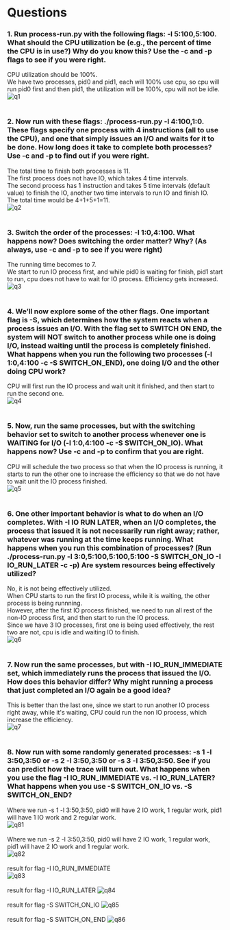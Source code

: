 # Questions  
### 1. Run process-run.py with the following flags: -l 5:100,5:100. What should the CPU utilization be (e.g., the percent of time the CPU is in use?) Why do you know this? Use the -c and -p flags to see if you were right.
CPU utilization should be 100%.  
We have two processes, pid0 and pid1, each will 100% use cpu, so cpu will run pid0 first and then pid1, the utilization will be 100%, cpu will not be idle.  
![q1](https://github.com/huaxing-w/cs5600-computer-system/blob/homework1/pic/q1.png)  
<br/>

### 2. Now run with these flags: ./process-run.py -l 4:100,1:0. These flags specify one process with 4 instructions (all to use the CPU), and one that simply issues an I/O and waits for it to be done. How long does it take to complete both processes? Use -c and -p to find out if you were right.  
The total time to finish both processes is 11.  
The first process does not have IO, which takes 4 time intervals.  
The second process has 1 instruction and takes 5 time intervals (default value) to finish the IO, another two time intervals to run IO and finish IO.  
The total time would be 4+1+5+1=11.  
![q2](https://github.com/huaxing-w/cs5600-computer-system/blob/homework1/pic/q2.png)  
<br/>

### 3. Switch the order of the processes: -l 1:0,4:100. What happens now? Does switching the order matter? Why? (As always, use -c and -p to see if you were right)  
The running time becomes to 7.  
 We start to run IO process first, and while pid0 is waiting for finish, pid1 start to run, cpu does not have to wait for IO process. Efficiency gets increased.  
![q3](https://github.com/huaxing-w/cs5600-computer-system/blob/homework1/pic/q3.png)  
<br/>

### 4. We’ll now explore some of the other flags. One important flag is -S, which determines how the system reacts when a process issues an I/O. With the flag set to SWITCH ON END, the system will NOT switch to another process while one is doing I/O, instead waiting until the process is completely finished. What happens when you run the following two processes (-l 1:0,4:100 -c -S SWITCH_ON_END), one doing I/O and the other doing CPU work?  
CPU will first run the IO process and wait unit it finished, and then start to run the second one.  
![q4](https://github.com/huaxing-w/cs5600-computer-system/blob/homework1/pic/q4.png)  
<br/>

### 5. Now, run the same processes, but with the switching behavior set to switch to another process whenever one is WAITING for I/O (-l 1:0,4:100 -c -S SWITCH_ON_IO). What happens now? Use -c and -p to confirm that you are right.  
CPU will schedule the two process so that when the IO process is running, it starts to run the other one to increase the efficiency so that we do not have to wait unit the IO process finished.  
![q5](https://github.com/huaxing-w/cs5600-computer-system/blob/homework1/pic/q5.png)  
<br/>

### 6. One other important behavior is what to do when an I/O completes. With -I IO RUN LATER, when an I/O completes, the process that issued it is not necessarily run right away; rather, whatever was running at the time keeps running. What happens when you run this combination of processes? (Run ./process-run.py -l 3:0,5:100,5:100,5:100 -S SWITCH_ON_IO -I IO_RUN_LATER -c -p) Are system resources being effectively utilized?  
No, it is not being effectively utilized.  
When CPU starts to run the first IO process, while it is waiting, the other process is being runnning.  
However, after the first IO process finished, we need to run all rest of the non-IO process first, and then start to run the IO process.  
Since we have 3 IO processes, first one is being used effectively, the rest two are not, cpu is idle and waiting IO to finish.  
![q6](https://github.com/huaxing-w/cs5600-computer-system/blob/homework1/pic/q6.png)  
<br/>


### 7. Now run the same processes, but with -I IO_RUN_IMMEDIATE set, which immediately runs the process that issued the I/O. How does this behavior differ? Why might running a process that just completed an I/O again be a good idea?  
This is better than the last one, since we start to run another IO process right away, while it's waiting, CPU could run the non IO process, which increase the efficiency.  
![q7](https://github.com/huaxing-w/cs5600-computer-system/blob/homework1/pic/q7.png)  
<br/>

### 8. Now run with some randomly generated processes: -s 1 -l 3:50,3:50 or -s 2 -l 3:50,3:50 or -s 3 -l 3:50,3:50. See if you can predict how the trace will turn out. What happens when you use the flag -I IO_RUN_IMMEDIATE vs. -I IO_RUN_LATER? What happens when you use -S SWITCH_ON_IO vs. -S SWITCH_ON_END?  
Where we run -s 1 -l 3:50,3:50, pid0 will have 2 IO work, 1 regular work, pid1 will have 1 IO work and 2 regular work.  
![q81](https://github.com/huaxing-w/cs5600-computer-system/blob/homework1/pic/q81.png)  
<br/>
Where we run -s 2 -l 3:50,3:50, pid0 will have 2 IO work, 1 regular work, pid1 will have 2 IO work and 1 regular work.  
![q82](https://github.com/huaxing-w/cs5600-computer-system/blob/homework1/pic/q82.png)  
<br/>
result for flag -I IO_RUN_IMMEDIATE  
![q83](https://github.com/huaxing-w/cs5600-computer-system/blob/homework1/pic/q83.png)  
<br/>
result for flag -I IO_RUN_LATER
![q84](https://github.com/huaxing-w/cs5600-computer-system/blob/homework1/pic/q84.png)  
<br/>
result for flag -S SWITCH_ON_IO
![q85](https://github.com/huaxing-w/cs5600-computer-system/blob/homework1/pic/q85.png)  
<br/>
result for flag -S SWITCH_ON_END
![q86](https://github.com/huaxing-w/cs5600-computer-system/blob/homework1/pic/q86.png)  
<br/>










